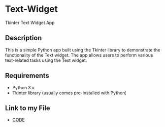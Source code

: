 # Text-Widget

Tkinter Text Widget App

## Description

This is a simple Python app built using the Tkinter library to demonstrate the functionality of the Text widget. The app allows users to perform various text-related tasks using the Text widget.

## Requirements
-  Python 3.x
-  Tkinter library (usually comes pre-installed with Python)

## Link to my File
-  [CODE](https://github.com/IndranjanaChatterjee/Text-Widget/blob/main/text.py)

